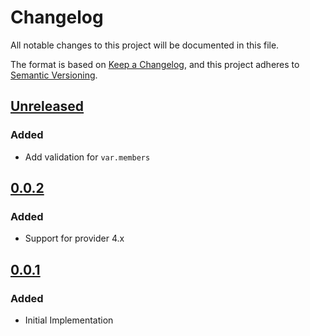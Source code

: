 # Changelog

All notable changes to this project will be documented in this file.

The format is based on [Keep a Changelog](https://keepachangelog.com/en/1.0.0/),
and this project adheres to [Semantic Versioning](https://semver.org/spec/v2.0.0.html).

## [Unreleased]

### Added

- Add validation for `var.members`

## [0.0.2]

### Added

- Support for provider 4.x

## [0.0.1]

### Added

- Initial Implementation

<!-- markdown-link-check-disable -->

[unreleased]: https://github.com/mineiros-io/terraform-google-service-account-iam/compare/v0.0.2...HEAD
[0.0.2]: https://github.com/mineiros-io/terraform-google-service-account-iam/compare/v0.0.1...v0.0.2
[0.0.1]: https://github.com/mineiros-io/terraform-google-service-account-iam/releases/tag/v0.0.1

<!-- markdown-link-check-disabled -->
